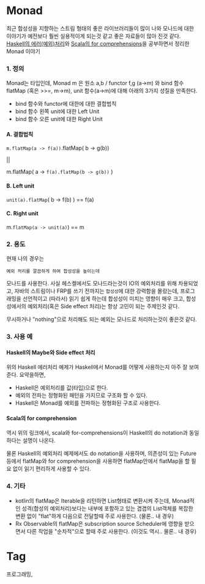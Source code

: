 Monad
=====

최근 합성성을 지향하는 스트림 형태의 좋은 라이브러리들이 많이 나와 모나드에 대한 이야기가 예전보다 훨씬 실용적이게 되는것 같고 좋은 자료들이 많아 진것 같다. [Haskell의 에러(예외)처리](https://www.schoolofhaskell.com/school/starting-with-haskell/basics-of-haskell/10_Error_Handling)와 [Scala의 for comprehensions](https://docs.scala-lang.org/tutorials/FAQ/yield.html)을 공부하면서 정리한 Monad 이야기

### 1. 정의
Monad는 타입인데, Monad m 은 원소 a,b / functor f,g (a->m) 와 bind 함수 flatMap (혹은 >>=, m->m), unit 함수(a->m)에 대해 아래의 3가지 성질을 만족한다.

 * bind 함수와 functor에 대한에 대한 결합법칙
 * bind 함수 왼쪽 unit에 대한 Left Unit
 * bind 함수 오른 unit에 대한 Right Unit

#### A. 결합법칙

``m.flatMap(a -> f(a))``.flatMap( b -> g(b))

||

m.flatMap( a -> ``f(a).flatMap(b -> g(b))`` )

#### B. Left unit

``unit(a).flatMap``( b -> f(b) ) == f(a)

#### C. Right unit

m.``flatMap(a -> unit(a)``) == m

### 2. 용도

현재 나의 경우는

```
예외 처리를 깔끔하게 하여 합성성을 높이는데
```

모나드를 사용한다. 사실 헤스켈에서도 모나드라는것이 IO의 예외처리를 위해 차용되었고, 자바의 스트림이나 FRP를 쓰기 전까지는 ``합성성``에 대한 강력함을 몰랐는데, 프로그래밍을 선언적이고 (따라서) 읽기 쉽게 하는데 합성성이 미치는 영향이 매우 크고, 합성성에서의 예외처리(혹은 Side effect 처리)는 항상 고민이 되는 주제인것 같다.

무시하거나 "nothing"으로 처리해도 되는 예외는 모나드로 처리하는것이 좋은것 같다.

### 3. 사용 예

#### Haskell의 Maybe와 Side effect 처리

위의 Haskell 에러처리 예제가 Haskell에서 Monad를 어떻게 사용하는지 아주 잘 보여준다. 요약을하면,

 * Haskell은 예외처리를 값(타입)으로 한다.
 * 예외의 전파는 정형화된 패턴을 가지므로 구조화 할 수 있다.
 * Haskell은 Monad를 예외를 전파하는 정형화된 구조로 사용한다.

#### Scala의 for comprehension

역시 위의 링크에서, scala와 for-comprehensions이 Haskell의 do notation과 동일하다는 설명이 나온다.

물론 Haskell의 예외처리 예제에서도 do notation을 사용하며, 의존성이 있는 Future등에서 flatMap와 for comprehension을 사용하면 flatMap안에서 flatMap을 할 필요 없이 읽기 편리하게 사용할 수 있다.


### 4. 기타

 * kotlin의 flatMap은 Iterable을 리턴하면 List형태로 변환시켜 주는데, Monad적인 성격(합성의 예외처리)보다는 내부에 포함하고 있는 겹겹의 List객체를 복잡한 변환 없이 "flat"하게 다음으로 전달할때 주로 사용한다. (물론.. 내 경우)
 * Rx Observable의 flatMap은 subscription source Scheduler에 영향을 받으면서 다른 작업을 "순차적"으로 할때 주로 사용한다. (이것도 역시.. 물론.. 내 경우)

Tag
====
프로그래밍,
